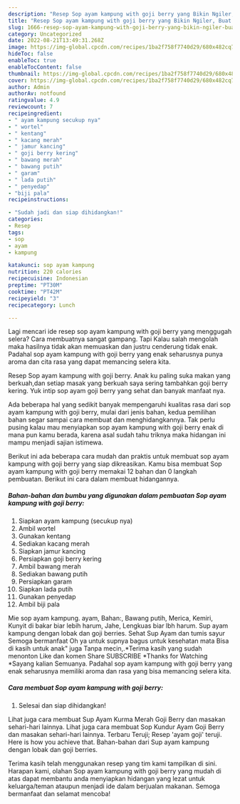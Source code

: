 ```yaml
---
description: "Resep Sop ayam kampung with goji berry yang Bikin Ngiler, Buat Buka Puasa Sempurna"
title: "Resep Sop ayam kampung with goji berry yang Bikin Ngiler, Buat Buka Puasa Sempurna"
slug: 1666-resep-sop-ayam-kampung-with-goji-berry-yang-bikin-ngiler-buat-buka-puasa-sempurna
category: Uncategorized
date: 2022-08-21T13:49:31.268Z
image: https://img-global.cpcdn.com/recipes/1ba2f758f7740d29/680x482cq70/sop-ayam-kampung-with-goji-berry-foto-resep-utama.jpg
hideToc: false
enableToc: true
enableTocContent: false
thumbnail: https://img-global.cpcdn.com/recipes/1ba2f758f7740d29/680x482cq70/sop-ayam-kampung-with-goji-berry-foto-resep-utama.jpg
cover: https://img-global.cpcdn.com/recipes/1ba2f758f7740d29/680x482cq70/sop-ayam-kampung-with-goji-berry-foto-resep-utama.jpg
author: Admin
authorAv: notfound
ratingvalue: 4.9
reviewcount: 7
recipeingredient:
- " ayam kampung secukup nya"
- " wortel"
- " kentang"
- " kacang merah"
- " jamur kancing"
- " goji berry kering"
- " bawang merah"
- " bawang putih"
- " garam"
- " lada putih"
- " penyedap"
- "biji pala"
recipeinstructions:

- "Sudah jadi dan siap dihidangkan!"
categories:
- Resep
tags:
- sop
- ayam
- kampung

katakunci: sop ayam kampung 
nutrition: 220 calories
recipecuisine: Indonesian
preptime: "PT30M"
cooktime: "PT42M"
recipeyield: "3"
recipecategory: Lunch

---
```



Lagi mencari ide resep sop ayam kampung with goji berry yang menggugah selera? Cara membuatnya sangat gampang. Tapi Kalau salah mengolah maka hasilnya tidak akan memuaskan dan justru cenderung tidak enak. Padahal sop ayam kampung with goji berry yang enak seharusnya punya aroma dan cita rasa yang dapat memancing selera kita.


Resep Sop ayam kampung with goji berry. Anak ku paling suka makan yang berkuah,dan setiap masak yang berkuah saya sering tambahkan goji berry kering. Yuk intip sop ayam goji berry yang sehat dan banyak manfaat nya.

Ada beberapa hal yang sedikit banyak mempengaruhi kualitas rasa dari sop ayam kampung with goji berry, mulai dari jenis bahan, kedua pemilihan bahan segar sampai cara membuat dan menghidangkannya. Tak perlu pusing kalau mau menyiapkan sop ayam kampung with goji berry enak di mana pun kamu berada, karena asal sudah tahu triknya maka hidangan ini mampu menjadi sajian istimewa.


Berikut ini ada beberapa cara mudah dan praktis untuk membuat sop ayam kampung with goji berry yang siap dikreasikan. Kamu bisa membuat Sop ayam kampung with goji berry memakai 12 bahan dan 0 langkah pembuatan. Berikut ini cara dalam membuat hidangannya.

<!--inarticleads1-->

##### Bahan-bahan dan bumbu yang digunakan dalam pembuatan Sop ayam kampung with goji berry:

1. Siapkan  ayam kampung (secukup nya)
1. Ambil  wortel
1. Gunakan  kentang
1. Sediakan  kacang merah
1. Siapkan  jamur kancing
1. Persiapkan  goji berry kering
1. Ambil  bawang merah
1. Sediakan  bawang putih
1. Persiapkan  garam
1. Siapkan  lada putih
1. Gunakan  penyedap
1. Ambil biji pala


Mie sop ayam kampung. ayam, Bahan:, Bawang putih, Merica, Kemiri, Kunyit di bakar biar lebih harum, Jahe, Lengkuas biar lbh harum. Sup ayam kampung dengan lobak dan goji berries. Sehat Sup Ayam dan tumis sayur Semoga bermanfaat Oh ya untuk supnya bagus untuk kesehatan mata Bisa di kasih untuk anak&#34; juga Tanpa mecin,.*Terima kasih yang sudah menonton Like dan komen Share SUBSCRIBE *Thanks for Watching *Sayang kalian Semuanya. Padahal sop ayam kampung with goji berry yang enak seharusnya memiliki aroma dan rasa yang bisa memancing selera kita. 

<!--inarticleads2-->

##### Cara membuat Sop ayam kampung with goji berry:


1. Selesai dan siap dihidangkan!

Lihat juga cara membuat Sup Ayam Kurma Merah Goji Berry dan masakan sehari-hari lainnya. Lihat juga cara membuat Sop Kundur Ayam Goji Berry dan masakan sehari-hari lainnya. Terbaru Teruji; Resep &#39;ayam goji&#39; teruji. Here is how you achieve that. Bahan-bahan dari Sup ayam kampung dengan lobak dan goji berries. 

Terima kasih telah menggunakan resep yang tim kami tampilkan di sini. Harapan kami, olahan Sop ayam kampung with goji berry yang mudah di atas dapat membantu anda menyiapkan hidangan yang lezat untuk keluarga/teman ataupun menjadi ide dalam berjualan makanan. Semoga bermanfaat dan selamat mencoba!
